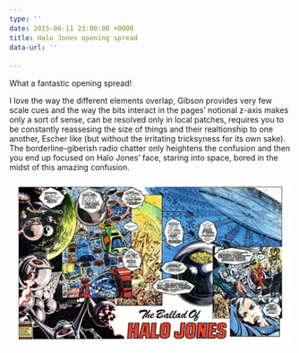 ```yaml
---
type: ''
date: 2015-06-11 23:00:00 +0000
title: Halo Jones opening spread
data-url: ''

---
```

What a fantastic opening spread!

I love the way the different elements overlap, Gibson provides very few scale cues and the way the bits interact in the pages’ notional z-axis makes only a sort of sense, can be resolved only in local patches, requires you to be constantly reassesing the size of things and their realtionship to one another, Escher like (but without the irritating tricksyness for its own sake). The borderline-giberish radio chatter only heightens the confusion and then you end up focused on Halo Jones’ face, staring into space, bored in the midst of this amazing confusion.

![](/uploads/tumblr_npu31hzajb1qengi4o1_1280.jpg)